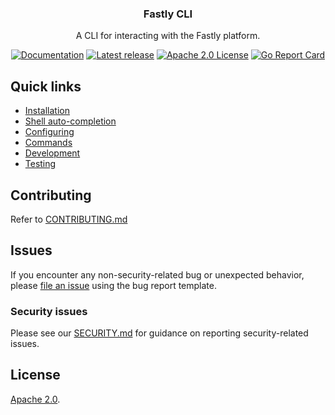 <div align="center">
  <h3 align="center">Fastly CLI</h3>
  <p align="center">A CLI for interacting with the Fastly platform.</p>
  <p align="center">
      <a href="https://developer.fastly.com/reference/cli/"><img alt="Documentation" src="https://img.shields.io/badge/cli-reference-yellow"></a>
      <a href="https://github.com/fastly/cli/releases/latest"><img alt="Latest release" src="https://img.shields.io/github/v/release/fastly/cli" /></a>
      <a href="#License"><img alt="Apache 2.0 License" src="https://img.shields.io/github/license/fastly/cli" /></a>
      <a href="https://goreportcard.com/report/github.com/fastly/cli"><img alt="Go Report Card" src="https://goreportcard.com/badge/github.com/fastly/cli" /></a>
  </p>
</div>

## Quick links
- [Installation](https://developer.fastly.com/learning/tools/cli#installing)
- [Shell auto-completion](https://developer.fastly.com/learning/tools/cli#shell-auto-completion)
- [Configuring](https://developer.fastly.com/learning/tools/cli#configuring)
- [Commands](https://developer.fastly.com/reference/cli/#command-groups)
- [Development](DEVELOP.md)
- [Testing](TESTING.md)

## Contributing

Refer to [CONTRIBUTING.md](./CONTRIBUTING.md)

## Issues

If you encounter any non-security-related bug or unexpected behavior, please [file an issue][bug]
using the bug report template.

[bug]: https://github.com/fastly/cli/issues/new?labels=bug&template=bug_report.md

### Security issues

Please see our [SECURITY.md](SECURITY.md) for guidance on reporting security-related issues.

## License

[Apache 2.0](LICENSE).
